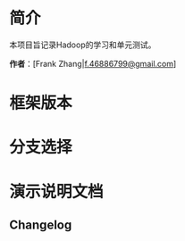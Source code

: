 # 简介

本项目旨记录Hadoop的学习和单元测试。

**作者**：[Frank Zhang|f.46886799@gmail.com]



# 框架版本



# 分支选择



# 演示说明文档



## Changelog


